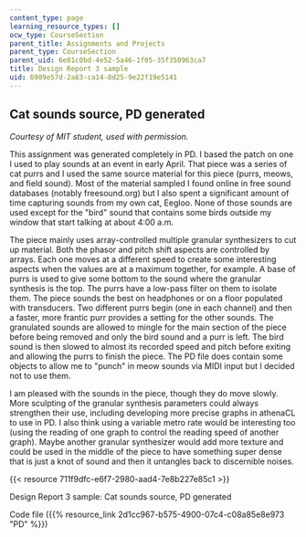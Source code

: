 ```yaml
---
content_type: page
learning_resource_types: []
ocw_type: CourseSection
parent_title: Assignments and Projects
parent_type: CourseSection
parent_uid: 6e81c0bd-4e52-5a46-1f05-35f350963ca7
title: Design Report 3 sample
uid: 6989e57d-2a83-ca14-8d25-9e22f19e5141
---
```


Cat sounds source, PD generated
-------------------------------

_Courtesy of MIT student, used with permission._

This assignment was generated completely in PD. I based the patch on one I used to play sounds at an event in early April. That piece was a series of cat purrs and I used the same source material for this piece (purrs, meows, and field sound). Most of the material sampled I found online in free sound databases (notably freesound.org) but I also spent a significant amount of time capturing sounds from my own cat, Eegloo. None of those sounds are used except for the "bird" sound that contains some birds outside my window that start talking at about 4:00 a.m.

The piece mainly uses array-controlled multiple granular synthesizers to cut up material. Both the phasor and pitch shift aspects are controlled by arrays. Each one moves at a different speed to create some interesting aspects when the values are at a maximum together, for example. A base of purrs is used to give some bottom to the sound where the granular synthesis is the top. The purrs have a low-pass filter on them to isolate them. The piece sounds the best on headphones or on a floor populated with transducers. Two different purrs begin (one in each channel) and then a faster, more frantic purr provides a setting for the other sounds. The granulated sounds are allowed to mingle for the main section of the piece before being removed and only the bird sound and a purr is left. The bird sound is then slowed to almost its recorded speed and pitch before exiting and allowing the purrs to finish the piece. The PD file does contain some objects to allow me to "punch" in meow sounds via MIDI input but I decided not to use them.

I am pleased with the sounds in the piece, though they do move slowly. More sculpting of the granular synthesis parameters could always strengthen their use, including developing more precise graphs in athenaCL to use in PD. I also think using a variable metro rate would be interesting too (using the reading of one graph to control the reading speed of another graph). Maybe another granular synthesizer would add more texture and could be used in the middle of the piece to have something super dense that is just a knot of sound and then it untangles back to discernible noises.

{{< resource 711f9dfc-e6f7-2980-aad4-7e8b227e85c1 >}}

Design Report 3 sample: Cat sounds source, PD generated

Code file ({{% resource_link 2d1cc967-b575-4900-07c4-c08a85e8e973 "PD" %}})